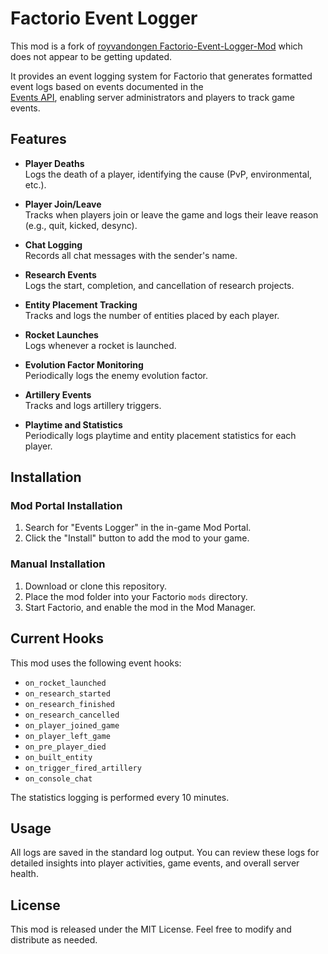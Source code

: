 # Factorio Event Logger

This mod is a fork of [royvandongen
Factorio-Event-Logger-Mod](https://github.com/royvandongen/Factorio-Event-Logger-Mod) which does not appear to be 
getting updated. 

It provides an event logging system for Factorio that generates formatted event logs based on events documented in the  
[Events API](https://lua-api.factorio.com/latest/events.html), enabling server administrators and players to track 
game events.

## Features

- **Player Deaths**  
  Logs the death of a player, identifying the cause (PvP, environmental, etc.).

- **Player Join/Leave**  
  Tracks when players join or leave the game and logs their leave reason (e.g., quit, kicked, desync).

- **Chat Logging**  
  Records all chat messages with the sender's name.

- **Research Events**  
  Logs the start, completion, and cancellation of research projects.

- **Entity Placement Tracking**  
  Tracks and logs the number of entities placed by each player.

- **Rocket Launches**  
  Logs whenever a rocket is launched.

- **Evolution Factor Monitoring**  
  Periodically logs the enemy evolution factor.

- **Artillery Events**  
  Tracks and logs artillery triggers.

- **Playtime and Statistics**  
  Periodically logs playtime and entity placement statistics for each player.

## Installation

### Mod Portal Installation
1. Search for "Events Logger" in the in-game Mod Portal.
2. Click the "Install" button to add the mod to your game.

### Manual Installation
1. Download or clone this repository.
2. Place the mod folder into your Factorio `mods` directory.
3. Start Factorio, and enable the mod in the Mod Manager.

## Current Hooks

This mod uses the following event hooks:

- `on_rocket_launched`
- `on_research_started`
- `on_research_finished`
- `on_research_cancelled`
- `on_player_joined_game`
- `on_player_left_game`
- `on_pre_player_died`
- `on_built_entity`
- `on_trigger_fired_artillery`
- `on_console_chat`

The statistics logging is performed every 10 minutes.

## Usage

All logs are saved in the standard log output. You can review these logs for detailed insights into player 
activities, game events, and overall server health.

## License

This mod is released under the MIT License. Feel free to modify and distribute as needed.
